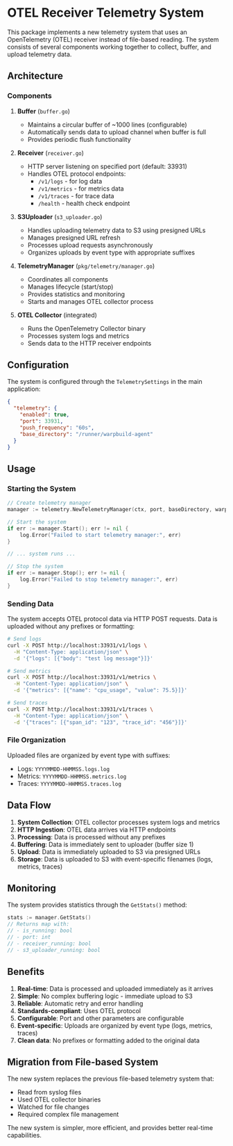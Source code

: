 # OTEL Receiver Telemetry System

This package implements a new telemetry system that uses an OpenTelemetry (OTEL) receiver instead of file-based reading. The system consists of several components working together to collect, buffer, and upload telemetry data.

## Architecture

### Components

1. **Buffer** (`buffer.go`)
   - Maintains a circular buffer of ~1000 lines (configurable)
   - Automatically sends data to upload channel when buffer is full
   - Provides periodic flush functionality

2. **Receiver** (`receiver.go`)
   - HTTP server listening on specified port (default: 33931)
   - Handles OTEL protocol endpoints:
     - `/v1/logs` - for log data
     - `/v1/metrics` - for metrics data
     - `/v1/traces` - for trace data
     - `/health` - health check endpoint

3. **S3Uploader** (`s3_uploader.go`)
   - Handles uploading telemetry data to S3 using presigned URLs
   - Manages presigned URL refresh
   - Processes upload requests asynchronously
   - Organizes uploads by event type with appropriate suffixes

4. **TelemetryManager** (`pkg/telemetry/manager.go`)
   - Coordinates all components
   - Manages lifecycle (start/stop)
   - Provides statistics and monitoring
   - Starts and manages OTEL collector process

5. **OTEL Collector** (integrated)
   - Runs the OpenTelemetry Collector binary
   - Processes system logs and metrics
   - Sends data to the HTTP receiver endpoints

## Configuration

The system is configured through the `TelemetrySettings` in the main application:

```json
{
  "telemetry": {
    "enabled": true,
    "port": 33931,
    "push_frequency": "60s",
    "base_directory": "/runner/warpbuild-agent"
  }
}
```

## Usage

### Starting the System

```go
// Create telemetry manager
manager := telemetry.NewTelemetryManager(ctx, port, baseDirectory, warpbuildAPI, runnerID, pollingSecret, hostURL)

// Start the system
if err := manager.Start(); err != nil {
    log.Error("Failed to start telemetry manager:", err)
}

// ... system runs ...

// Stop the system
if err := manager.Stop(); err != nil {
    log.Error("Failed to stop telemetry manager:", err)
}
```

### Sending Data

The system accepts OTEL protocol data via HTTP POST requests. Data is uploaded without any prefixes or formatting:

```bash
# Send logs
curl -X POST http://localhost:33931/v1/logs \
  -H "Content-Type: application/json" \
  -d '{"logs": [{"body": "test log message"}]}'

# Send metrics
curl -X POST http://localhost:33931/v1/metrics \
  -H "Content-Type: application/json" \
  -d '{"metrics": [{"name": "cpu_usage", "value": 75.5}]}'

# Send traces
curl -X POST http://localhost:33931/v1/traces \
  -H "Content-Type: application/json" \
  -d '{"traces": [{"span_id": "123", "trace_id": "456"}]}'
```

### File Organization

Uploaded files are organized by event type with suffixes:
- Logs: `YYYYMMDD-HHMMSS.logs.log`
- Metrics: `YYYYMMDD-HHMMSS.metrics.log`
- Traces: `YYYYMMDD-HHMMSS.traces.log`

## Data Flow

1. **System Collection**: OTEL collector processes system logs and metrics
2. **HTTP Ingestion**: OTEL data arrives via HTTP endpoints
3. **Processing**: Data is processed without any prefixes
4. **Buffering**: Data is immediately sent to uploader (buffer size 1)
5. **Upload**: Data is immediately uploaded to S3 via presigned URLs
6. **Storage**: Data is uploaded to S3 with event-specific filenames (logs, metrics, traces)

## Monitoring

The system provides statistics through the `GetStats()` method:

```go
stats := manager.GetStats()
// Returns map with:
// - is_running: bool
// - port: int
// - receiver_running: bool
// - s3_uploader_running: bool
```

## Benefits

1. **Real-time**: Data is processed and uploaded immediately as it arrives
2. **Simple**: No complex buffering logic - immediate upload to S3
3. **Reliable**: Automatic retry and error handling
4. **Standards-compliant**: Uses OTEL protocol
5. **Configurable**: Port and other parameters are configurable
6. **Event-specific**: Uploads are organized by event type (logs, metrics, traces)
7. **Clean data**: No prefixes or formatting added to the original data

## Migration from File-based System

The new system replaces the previous file-based telemetry system that:
- Read from syslog files
- Used OTEL collector binaries
- Watched for file changes
- Required complex file management

The new system is simpler, more efficient, and provides better real-time capabilities. 
